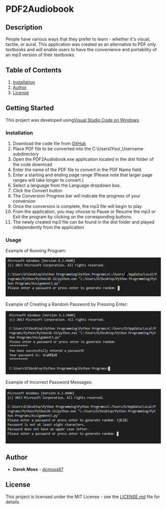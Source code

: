 # PDF2Audiobook

## Description

People have various ways that they prefer to learn - whether it's visual, tactile, or aural. This application was created as an alternative to PDF only textbooks and will enable users to have the convenience and portability of an mp3 version of their textbooks.

## Table of Contents

1. [Installation](https://github.com/dcmoss87/PDF2Audiobook#installation)
2. [Author](https://github.com/dcmoss87/PDF2Audiobook#author)
3. [License](https://github.com/dcmoss87/PDF2Audiobook#license)

## Getting Started

This project was developed using[Visual Studio Code on Windows](https://code.visualstudio.com/docs/setup/windows).

### Installation

  1. Download the code file from [GitHub](https://github.com/dcmoss87/PDF2Audiobook)
  2. Place PDF file to be converted into the C:\Users\Your_Username subdirectory
  3. Open the PDF2Audiobook.exe application located in the dist folder of the code download
  4. Enter the name of the PDF file to convert in the PDF Name field.
  5. Enter a starting and ending page range (Please note that larger page ranges will take longer to convert.)
  6. Select a language from the Language dropdown box.
  7. Click the Convert button
  8. The Conversion Progress bar will indicate the progress of your conversion
  9. Once the conversion is complete, the mp3 file will begin to play.
  10. From the application, you may choose to Pause or Resume the mp3 or Exit the program by clicking on the corresponding buttons.
  11. The newly created mp3 file can be found in the dist folder and played independently from the application
 
### Usage

Example of Running Program:

![Initial Startup](https://github.com/dcmoss87/PythonPasswordGenerator/blob/main/Usage1.PNG)

Example of Creating a Random Password by Pressing Enter:

![Enter](https://github.com/dcmoss87/PythonPasswordGenerator/blob/main/Usage2Enter.PNG)

Example of Incorrect Password Messages:

![Incorrect](https://github.com/dcmoss87/PythonPasswordGenerator/blob/main/Usage3IncorrectInput.PNG)

## Author

* **Derek Moss** - [dcmoss87](https://github.com/dcmoss87)

## License

This project is licensed under the MIT License - see the [LICENSE.md](https://github.com/dcmoss87/PythonPasswordGenerator/blob/main/LICENSE) file for details.

